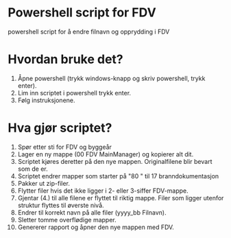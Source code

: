 # Powershell script for FDV
powershell script for å endre filnavn og opprydding i FDV

# Hvordan bruke det?
1. Åpne powershell (trykk windows-knapp og skriv powershell, trykk enter).
2. Lim inn scriptet i powershell trykk enter.
3. Følg instruksjonene.

# Hva gjør scriptet?
1. Spør etter sti for FDV og byggeår
2. Lager en ny mappe (00 FDV MainManager) og kopierer alt dit. 
3. Scriptet kjøres deretter på den nye mappen. Originalfilene blir bevart som de er.
4. Scriptet endrer mapper som starter på "80 " til 17 branndokumentasjon
5. Pakker ut zip-filer.
6. Flytter filer hvis det ikke ligger i 2- eller 3-siffer FDV-mappe.
7. Gjentar (4.) til alle filene er flyttet til riktig mappe. Filer som ligger utenfor struktur flyttes til øverste nivå.
8. Endrer til korrekt navn på alle filer (yyyy_bb Filnavn).
9. Sletter tomme overflødige mapper.
10. Genererer rapport og åpner den nye mappen med FDV.
